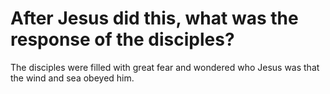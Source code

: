 # After Jesus did this, what was the response of the disciples?

The disciples were filled with great fear and wondered who Jesus was that the wind and sea obeyed him.
